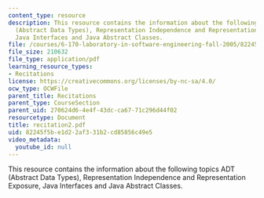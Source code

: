 ```yaml
---
content_type: resource
description: This resource contains the information about the following topics ADT
  (Abstract Data Types), Representation Independence and Representation Exposure,
  Java Interfaces and Java Abstract Classes.
file: /courses/6-170-laboratory-in-software-engineering-fall-2005/82245f5be1d22af331b2cd85856c49e5_recitation2.pdf
file_size: 210632
file_type: application/pdf
learning_resource_types:
- Recitations
license: https://creativecommons.org/licenses/by-nc-sa/4.0/
ocw_type: OCWFile
parent_title: Recitations
parent_type: CourseSection
parent_uid: 270624d6-4e4f-43dc-ca67-71c296d44f02
resourcetype: Document
title: recitation2.pdf
uid: 82245f5b-e1d2-2af3-31b2-cd85856c49e5
video_metadata:
  youtube_id: null
---
```

This resource contains the information about the following topics ADT (Abstract Data Types), Representation Independence and Representation Exposure, Java Interfaces and Java Abstract Classes.